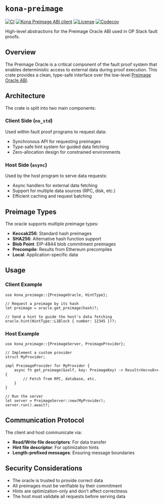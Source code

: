 # `kona-preimage`

<a href="https://github.com/op-rs/kona/actions/workflows/rust_ci.yaml"><img src="https://github.com/op-rs/kona/actions/workflows/rust_ci.yaml/badge.svg?label=ci" alt="CI"></a>
<a href="https://crates.io/crates/kona-preimage"><img src="https://img.shields.io/crates/v/kona-preimage.svg?label=kona-preimage&labelColor=2a2f35" alt="Kona Preimage ABI client"></a>
<a href="https://github.com/op-rs/kona/blob/main/LICENSE.md"><img src="https://img.shields.io/badge/License-MIT-d1d1f6.svg?label=license&labelColor=2a2f35" alt="License"></a>
<a href="https://img.shields.io/codecov/c/github/op-rs/kona"><img src="https://img.shields.io/codecov/c/github/op-rs/kona" alt="Codecov"></a>

High-level abstractions for the Preimage Oracle ABI used in OP Stack fault proofs.

## Overview

The Preimage Oracle is a critical component of the fault proof system that enables
deterministic access to external data during proof execution. This crate provides
a clean, type-safe interface over the low-level [Preimage Oracle ABI][preimage-abi-spec].

## Architecture

The crate is split into two main components:

### Client Side (`no_std`)
Used within fault proof programs to request data:
- Synchronous API for requesting preimages
- Type-safe hint system for guided data fetching
- Zero-allocation design for constrained environments

### Host Side (`async`)
Used by the host program to serve data requests:
- Async handlers for external data fetching
- Support for multiple data sources (RPC, disk, etc.)
- Efficient caching and request batching

## Preimage Types

The oracle supports multiple preimage types:

- **Keccak256**: Standard hash preimages
- **SHA256**: Alternative hash function support
- **Blob Point**: EIP-4844 blob commitment preimages
- **Precompile**: Results from Ethereum precompiles
- **Local**: Application-specific data

## Usage

### Client Example

```rust,ignore
use kona_preimage::{PreimageOracle, HintType};

// Request a preimage by its hash
let preimage = oracle.get_preimage(hash)?;

// Send a hint to guide the host's data fetching
oracle.hint(HintType::L1Block { number: 12345 })?;
```

### Host Example

```rust,ignore
use kona_preimage::{PreimageServer, PreimageProvider};

// Implement a custom provider
struct MyProvider;

impl PreimageProvider for MyProvider {
    async fn get_preimage(&self, key: PreimageKey) -> Result<Vec<u8>> {
        // Fetch from RPC, database, etc.
    }
}

// Run the server
let server = PreimageServer::new(MyProvider);
server.run().await?;
```

## Communication Protocol

The client and host communicate via:
- **Read/Write file descriptors**: For data transfer
- **Hint file descriptor**: For optimization hints
- **Length-prefixed messages**: Ensuring message boundaries

## Security Considerations

- The oracle is trusted to provide correct data
- All preimages must be verifiable by their commitment
- Hints are optimization-only and don't affect correctness
- The host must validate all requests before serving data

[preimage-abi-spec]: https://specs.optimism.io/experimental/fault-proof/index.html#pre-image-oracle
